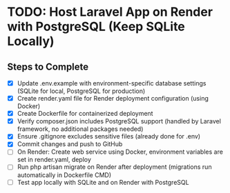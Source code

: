 # TODO: Host Laravel App on Render with PostgreSQL (Keep SQLite Locally)

## Steps to Complete

- [x] Update .env.example with environment-specific database settings (SQLite for local, PostgreSQL for production)
- [x] Create render.yaml file for Render deployment configuration (using Docker)
- [x] Create Dockerfile for containerized deployment
- [x] Verify composer.json includes PostgreSQL support (handled by Laravel framework, no additional packages needed)
- [x] Ensure .gitignore excludes sensitive files (already done for .env)
- [x] Commit changes and push to GitHub
- [ ] On Render: Create web service using Docker, environment variables are set in render.yaml, deploy
- [ ] Run php artisan migrate on Render after deployment (migrations run automatically in Dockerfile CMD)
- [ ] Test app locally with SQLite and on Render with PostgreSQL
